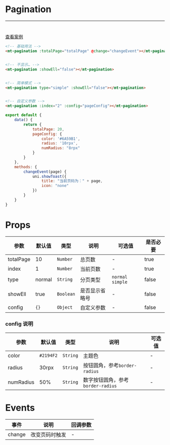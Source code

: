 # Pagination

***

#       

[查看案例](https://static-363fc8f1-c547-4a87-8d04-6d5ba4035deb.bspapp.com/#/pages/base/pagination)

```html
<!-- 基础用法 -->
<mt-pagination :totalPage="totalPage" @change="changeEvent"></mt-pagination>


<!-- 不显示… -->
<mt-pagination :showEll="false"></mt-pagination>


<!-- 简单模式 -->
<mt-pagination type="simple" :showEll="false"></mt-pagination>


<!-- 自定义参数 -->
<mt-pagination :index="2" :config="pageConfig"></mt-pagination>
```

```javascript
export default {
    data() {
        return {
            totalPage: 20,
            pageConfig: {
                color: '#6A59B1',
                radius: '10rpx',
                numRadius: "8rpx"
            }
        }
    },
    methods: {
        changeEvent(page) {
            uni.showToast({
                title: "当前页码为：" + page,
                icon: "none"
            })
        }
    }
}
```

# Props

| 参数        | 默认值    | 类型        | 说明      | 可选值               | 是否必要  |
|-----------|--------|-----------|---------|-------------------|-------|
| totalPage | 10     | `Number`  | 总页数     | -                 | true  |
| index     | 1      | `Number`  | 当前页数    | -                 | true  |
| type      | normal | `String`  | 分页类型    | `normal` `simple` | false |
| showEll   | true   | `Boolean` | 是否显示省略号 | -                 | false |
| config    | `{}`   | `Object`  | 自定义参数   | -                 | false |

### config 说明

| 参数 | 默认值 | 类型 | 说明 | 可选值 |
| -------- | ------ | ------ |--|-----| 
| color | `#2194F2`   | `String` | 主题色 | - |
| radius | 30rpx | `String` | 按钮圆角，参考`border-radius` | - |
| numRadius | 50% | `String` | 数字按钮圆角，参考`border-radius` | - |

# Events

| 事件 | 说明 | 回调参数 |
| ----- |--| -------- |
| change | 改变页码时触发 | - |
